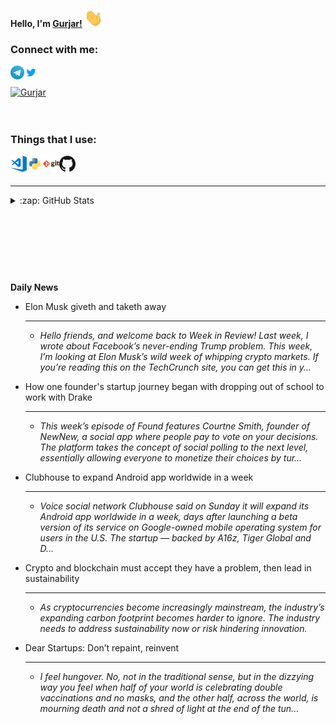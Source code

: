 #### Hello, I'm [Gurjar!](https://GurjarKing.github.io) <img src="https://raw.githubusercontent.com/ABSphreak/ABSphreak/master/gifs/Hi.gif" width="30px"></h2>


### Connect with me:

[<img align="left" alt="Gurjar | Telegram" width="22px" src="https://raw.githubusercontent.com/github/explore/80688e429a7d4ef2fca1e82350fe8e3517d3494d/topics/telegram/telegram.png" />][Telegram]
[<img align="left" alt="Gurjar | Twitter" width="22px" src="https://raw.githubusercontent.com/github/explore/80688e429a7d4ef2fca1e82350fe8e3517d3494d/topics/twitter/twitter.png" />][Twitter]
<br >
<br >
<a href="https://github.com/GurjarKing"><img src="https://komarev.com/ghpvc/?username=GurjarKing" alt="Gurjar" /></a> <br />
<br />
<br />
<!-- <br >

![](https://visitor-badge.glitch.me/badge?page_id=GurjarKing)

<br /> -->

### Things that I use:

[<img align="left" alt="Visual Studio Code" width="26px" src="https://raw.githubusercontent.com/github/explore/80688e429a7d4ef2fca1e82350fe8e3517d3494d/topics/visual-studio-code/visual-studio-code.png" />][VSCode]
[<img align="left" alt="Python" width="26px" src="https://raw.githubusercontent.com/github/explore/80688e429a7d4ef2fca1e82350fe8e3517d3494d/topics/python/python.png" />][Python]
[<img align="left" alt="Git" width="26px" src="https://raw.githubusercontent.com/github/explore/80688e429a7d4ef2fca1e82350fe8e3517d3494d/topics/git/git.png" />][Git]
[<img align="left" alt="GitHub" width="26px" src="https://raw.githubusercontent.com/github/explore/78df643247d429f6cc873026c0622819ad797942/topics/github/github.png" />][Github]

<br />
<br />

---
<details>
  <summary>:zap: GitHub Stats</summary>

<img align="left" alt="Gurjar's Github Stats" src="https://github-readme-stats.vercel.app/api?username=GurjarKing&show_icons=true&hide_border=true&count_private=true&include_all_commit=true&theme=algolia" />

</details>

<!-- ### 🔔 My latest tweet
<a href="https://twitter.com/Gurjar_King43" target="_blank">
	<img src="https://github.com/GurjarKing/GurjarKing/raw/master/tweet.png" width="70%" align="center" alt="Click to view on Twitter" title="My latest tweet, as an image"/>
</a> -->
<br>

<pre>

</pre>

<!-- **Quote of the hour:**

{qoth}

~ {qoth_author}
<pre>

</pre> -->
<br>
<pre>


</pre>
<strong>Daily News</strong>
  
  - Elon Musk giveth and taketh away
     <hr/>
     
      - *Hello friends, and welcome back to Week in Review! Last week, I wrote about Facebook’s never-ending Trump problem. This week, I’m looking at Elon Musk’s wild week of whipping crypto markets. If you’re reading this on the TechCrunch site, you can get this in y…*
     
  - How one founder's startup journey began with dropping out of school to work with Drake
      <hr/>
      
      - *This week’s episode of Found features Courtne Smith, founder of NewNew, a social app where people pay to vote on your decisions. The platform takes the concept of social polling to the next level, essentially allowing everyone to monetize their choices by tur…*
      
  - Clubhouse to expand Android app worldwide in a week
      <hr/>
      
      - *Voice social network Clubhouse said on Sunday it will expand its Android app worldwide in a week, days after launching a beta version of its service on Google-owned mobile operating system for users in the U.S. The startup — backed by A16z, Tiger Global and D…*
      
  - Crypto and blockchain must accept they have a problem, then lead in sustainability
      <hr/>
      
      - *As cryptocurrencies become increasingly mainstream, the industry’s expanding carbon footprint becomes harder to ignore. The industry needs to address sustainability now or risk hindering innovation.*
       
  - Dear Startups: Don’t repaint, reinvent
      <hr/>
       
       - *I feel hungover. No, not in the traditional sense, but in the dizzying way you feel when half of your world is celebrating double vaccinations and no masks, and the other half, across the world, is mourning death and not a shred of light at the end of the tun…*
      

<br />

[VSCode]: https://code.visualstudio.com/
[Python]: https://www.python.org/
[Git]: https://git-scm.com/
[Github]: https://github.com/
[Telegram]: https://t.me/Gurjar_King/
[Twitter]: https://twitter.com/Gurjar_King43/
